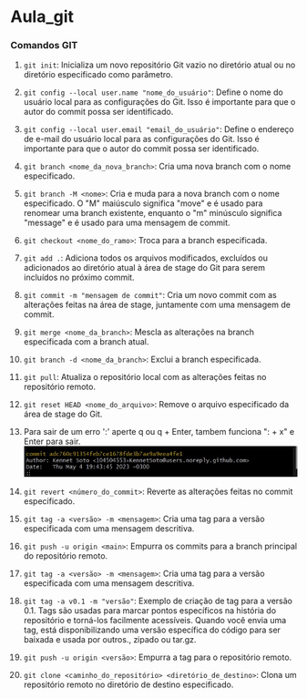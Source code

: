 # Aula_git

### Comandos GIT

1. `git init`: Inicializa um novo repositório Git vazio no diretório atual ou no diretório especificado como parâmetro.

2. `git config --local user.name "nome_do_usuário"`: Define o nome do usuário local para as configurações do Git. Isso é importante para que o autor do commit possa ser identificado.

3. `git config --local user.email "email_do_usuário"`: Define o endereço de e-mail do usuário local para as configurações do Git. Isso é importante para que o autor do commit possa ser identificado.

4. `git branch <nome_da_nova_branch>`: Cria uma nova branch com o nome especificado.

5. `git branch -M <nome>`: Cria e muda para a nova branch com o nome especificado. O "M" maiúsculo significa "move" e é usado para renomear uma branch existente, enquanto o "m" minúsculo significa "message" e é usado para uma mensagem de commit.

6. `git checkout <nome_do_ramo>`: Troca para a branch especificada.

7. `git add .`: Adiciona todos os arquivos modificados, excluídos ou adicionados ao diretório atual à área de stage do Git para serem incluídos no próximo commit.

8. `git commit -m "mensagem de commit"`: Cria um novo commit com as alterações feitas na área de stage, juntamente com uma mensagem de commit.

9. `git merge <nome_da_branch>`: Mescla as alterações na branch especificada com a branch atual.

10. `git branch -d <nome_da_branch>`: Exclui a branch especificada.

11. `git pull`: Atualiza o repositório local com as alterações feitas no repositório remoto.

12. `git reset HEAD <nome_do_arquivo>`: Remove o arquivo especificado da área de stage do Git.

13. Para sair de um erro ':' aperte q ou q + Enter, tambem funciona ": + x" e Enter para sair.
![erro git](erro_git.jpg)


14. `git revert <número_do_commit>`: Reverte as alterações feitas no commit especificado.

15. `git tag -a <versão> -m <mensagem>`: Cria uma tag para a versão especificada com uma mensagem descritiva.

16. `git push -u origin <main>`: Empurra os commits para a branch principal do repositório remoto.

17. `git tag -a <versão> -m <mensagem>`: Cria uma tag para a versão especificada com uma mensagem descritiva.

18. `git tag -a v0.1 -m "versão"`: Exemplo de criação de tag para a versão 0.1.
     Tags são usadas para marcar pontos específicos na história do repositório e torná-los facilmente acessíveis. Quando você envia uma tag, está disponibilizando uma versão específica do código para ser baixada e usada por outros., zipado ou tar.gz.

19. `git push -u origin <versão>`: Empurra a tag para o repositório remoto.

20. `git clone <caminho_do_repositório> <diretório_de_destino>`: Clona um repositório remoto no diretório de destino especificado.
